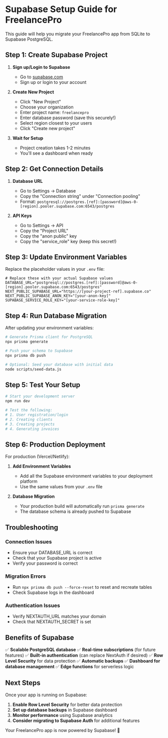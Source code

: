 # Supabase Setup Guide for FreelancePro

This guide will help you migrate your FreelancePro app from SQLite to Supabase PostgreSQL.

## Step 1: Create Supabase Project

1. **Sign up/Login to Supabase**
   - Go to [supabase.com](https://supabase.com)
   - Sign up or login to your account

2. **Create New Project**
   - Click "New Project"
   - Choose your organization
   - Enter project name: `freelancepro`
   - Enter database password (save this securely!)
   - Select region closest to your users
   - Click "Create new project"

3. **Wait for Setup**
   - Project creation takes 1-2 minutes
   - You'll see a dashboard when ready

## Step 2: Get Connection Details

1. **Database URL**
   - Go to Settings → Database
   - Copy the "Connection string" under "Connection pooling"
   - Format: `postgresql://postgres.[ref]:[password]@aws-0-[region].pooler.supabase.com:6543/postgres`

2. **API Keys**
   - Go to Settings → API
   - Copy the "Project URL"
   - Copy the "anon public" key
   - Copy the "service_role" key (keep this secret!)

## Step 3: Update Environment Variables

Replace the placeholder values in your `.env` file:

```env
# Replace these with your actual Supabase values
DATABASE_URL="postgresql://postgres.[ref]:[password]@aws-0-[region].pooler.supabase.com:6543/postgres"
NEXT_PUBLIC_SUPABASE_URL="https://[your-project-ref].supabase.co"
NEXT_PUBLIC_SUPABASE_ANON_KEY="[your-anon-key]"
SUPABASE_SERVICE_ROLE_KEY="[your-service-role-key]"
```

## Step 4: Run Database Migration

After updating your environment variables:

```bash
# Generate Prisma client for PostgreSQL
npx prisma generate

# Push your schema to Supabase
npx prisma db push

# Optional: Seed your database with initial data
node scripts/seed-data.js
```

## Step 5: Test Your Setup

```bash
# Start your development server
npm run dev

# Test the following:
# 1. User registration/login
# 2. Creating clients
# 3. Creating projects
# 4. Generating invoices
```

## Step 6: Production Deployment

For production (Vercel/Netlify):

1. **Add Environment Variables**
   - Add all the Supabase environment variables to your deployment platform
   - Use the same values from your `.env` file

2. **Database Migration**
   - Your production build will automatically run `prisma generate`
   - The database schema is already pushed to Supabase

## Troubleshooting

### Connection Issues
- Ensure your DATABASE_URL is correct
- Check that your Supabase project is active
- Verify your password is correct

### Migration Errors
- Run `npx prisma db push --force-reset` to reset and recreate tables
- Check Supabase logs in the dashboard

### Authentication Issues
- Verify NEXTAUTH_URL matches your domain
- Check that NEXTAUTH_SECRET is set

## Benefits of Supabase

✅ **Scalable PostgreSQL database**
✅ **Real-time subscriptions** (for future features)
✅ **Built-in authentication** (can replace NextAuth if desired)
✅ **Row Level Security** for data protection
✅ **Automatic backups**
✅ **Dashboard for database management**
✅ **Edge functions** for serverless logic

## Next Steps

Once your app is running on Supabase:

1. **Enable Row Level Security** for better data protection
2. **Set up database backups** in Supabase dashboard
3. **Monitor performance** using Supabase analytics
4. **Consider migrating to Supabase Auth** for additional features

Your FreelancePro app is now powered by Supabase! 🚀